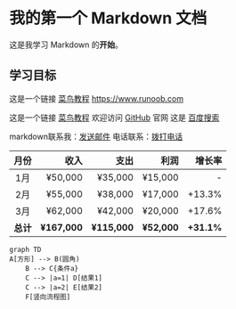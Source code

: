 # 我的第一个 Markdown 文档

这是我学习 Markdown 的**开始**。

## 学习目标

这是一个链接 [菜鸟教程](https://www.runoob.com)
<https://www.runoob.com>

这是一个链接 [菜鸟教程](https://www.runoob.com)
欢迎访问 [GitHub](https://github.com) 官网
这是 [百度搜索](https://www.baidu.com "百度一下，你就知道")

markdown联系我：[发送邮件](mailto:example@email.com)
电话联系：[拨打电话](tel:+86-138-0013-8000)

| 月份 | 收入 | 支出 | 利润 | 增长率 |
|:----:|-----:|-----:|-----:|-------:|
| 1月 | ¥50,000 | ¥35,000 | ¥15,000 | - |
| 2月 | ¥55,000 | ¥38,000 | ¥17,000 | +13.3% |
| 3月 | ¥62,000 | ¥42,000 | ¥20,000 | +17.6% |
| **总计** | **¥167,000** | **¥115,000** | **¥52,000** | **+31.1%** |

```mermaid
graph TD
A[方形] --> B(圆角)
    B --> C{条件a}
    C --> |a=1| D[结果1]
    C --> |a=2| E[结果2]
    F[竖向流程图]
```





